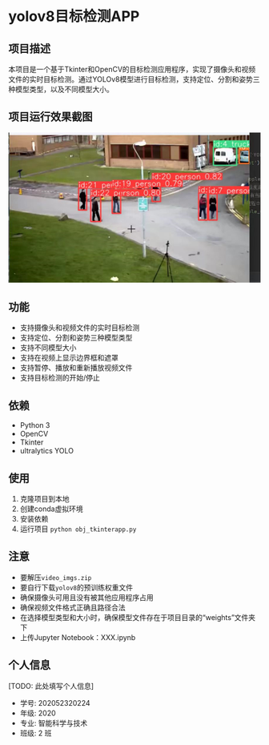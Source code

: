 # yolov8目标检测APP


## 项目描述

本项目是一个基于Tkinter和OpenCV的目标检测应用程序，实现了摄像头和视频文件的实时目标检测。通过YOLOv8模型进行目标检测，支持定位、分割和姿势三种模型类型，以及不同模型大小。

## 项目运行效果截图

![输入图片说明](%E8%BF%90%E8%A1%8C%E7%BB%93%E6%9E%9C.png)

## 功能
- 支持摄像头和视频文件的实时目标检测
- 支持定位、分割和姿势三种模型类型
- 支持不同模型大小
- 支持在视频上显示边界框和遮罩
- 支持暂停、播放和重新播放视频文件
- 支持目标检测的开始/停止

## 依赖

- Python 3
- OpenCV
- Tkinter
- ultralytics YOLO

## 使用

1. 克隆项目到本地
2. 创建conda虚拟环境
3. 安装依赖
4. 运行项目 `python obj_tkinterapp.py`


## 注意
- 要解压`video_imgs.zip`
- 要自行下载`yolov8`的预训练权重文件
- 确保摄像头可用且没有被其他应用程序占用
- 确保视频文件格式正确且路径合法
- 在选择模型类型和大小时，确保模型文件存在于项目目录的“weights”文件夹下
- 上传Jupyter Notebook：XXX.ipynb

## 个人信息

[TODO: 此处填写个人信息]
- 学号: 202052320224
- 年级: 2020
- 专业: 智能科学与技术
- 班级: 2 班

